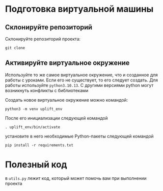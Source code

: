 # Подготовка виртуальной машины

## Склонируйте репозиторий

Склонируйте репозиторий проекта:

```
git clone 
```

## Активируйте виртуальное окружение

Используйте то же самое виртуальное окружение, что и созданное для работы с уроками. Если его не существует, то его следует создать. Для работы используйте `python3.10.13`. С другими версиями python могут возникнуть конфликты с библиотеками

Создать новое виртуальное окружение можно командой:

```
python3 -m venv uplift_env
```

После его инициализации следующей командой

```
. uplift_env/bin/activate
```

установите в него необходимые Python-пакеты следующей командой

```
pip install -r requirements.txt
```

# Полезный код

в `utils.py` лежит код, который может помочь вам при выполнении проекта
